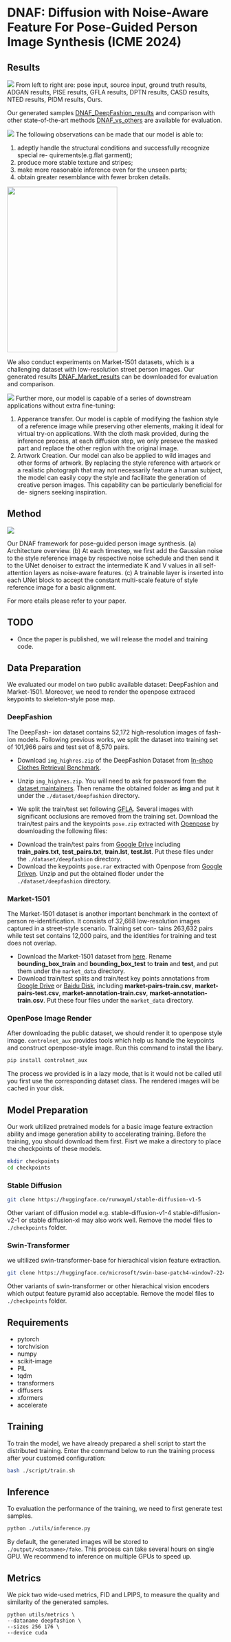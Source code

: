 # DNAF: Diffusion with Noise-Aware Feature For Pose-Guided Person Image Synthesis (ICME 2024)

## Results
<img src="assets/main_res.png">
From left to right are: pose input, source input, ground truth results, ADGAN results, PISE results, GFLA results, DPTN results, CASD results, NTED results, PIDM results, Ours. 

Our generated samples [DNAF_DeepFashion_results](https://drive.google.com/file/d/1YlvrrQUoZ_vW5ggGdKb7fK85gBMHOh9X/view?usp=share_link) and comparison with other state-of-the-art methods [DNAF_vs_others](https://drive.google.com/file/d/1pRuYxbCDvx2w7gNfggO1Zpo_m78v3UbT/view?usp=share_link) are available for evaluation.

<img src="assets/compare.jpg">
The following observations can be made that our model is able to: 

1) adeptly handle the structural conditions and successfully recognize special re- quirements(e.g.flat garment);
2) produce more stable texture and stripes;
3) make more reasonable inference even for the unseen parts;
4) obtain greater resemblance with fewer broken details. 

<img src="assets/Market.jpg"  width=256 height=384>

We also conduct experiments on Market-1501 datasets, which is a challenging dataset with low-resolution street person images. Our generated results [DNAF_Market_results](https://drive.google.com/file/d/1C51fN5Yh4rVl8MgPDS0G_iND2_BK7uC5/view?usp=share_link) can be downloaded for evaluation and comparison.

<img src="assets/otherApplication.jpg">
Further more, our model is capable of a series of downstream applications without extra fine-tuning:

1) Apperance transfer. Our model is capble of modifying the fashion style of a reference image while preserving other elements, making it ideal for virtual try-on applications. With the cloth mask provided, during the inference process, at each diffusion step, we only preseve the masked part and replace the other region with the original image. 
2) Artwork Creation. Our model can also be applied to wild images and other forms of artwork. By replacing the style reference with artwork or a realistic photograph that may not necessarily feature a human subject, the model can easily copy the style and facilitate the generation of creative person images. This capability can be particularly beneficial for de- signers seeking inspiration.

## Method
<img src="assets/overview.jpg">

Our DNAF framework for pose-guided person image synthesis. (a) Architecture overview. (b) At each timestep, we first add the Gaussian noise to the style reference image by respective noise schedule and then send it to the UNet denoiser to extract the intermediate K and V values in all self-attention layers as noise-aware features. (c) A trainable layer is inserted into each UNet block to accept the constant multi-scale feature of style reference image for a basic alignment.

For more etails please refer to your paper.

## TODO
* Once the paper is published, we will release the model and training code.

## Data Preparation
We evaluated our model on two public available dataset: DeepFashion and Market-1501. Moreover, we need to render the openpose extraced keypoints to skeleton-style pose map.

### DeepFashion

The DeepFash- ion dataset contains 52,172 high-resolution images of fash- ion models. Following previous works, we split the dataset into training set of 101,966 pairs and test set of 8,570 pairs. 
- Download `img_highres.zip` of the DeepFashion Dataset from [In-shop Clothes Retrieval Benchmark](https://drive.google.com/drive/folders/0B7EVK8r0v71pYkd5TzBiclMzR00). 

- Unzip `img_highres.zip`. You will need to ask for password from the [dataset maintainers](http://mmlab.ie.cuhk.edu.hk/projects/DeepFashion/InShopRetrieval.html). Then rename the obtained folder as **img** and put it under the `./dataset/deepfashion` directory. 

- We split the train/test set following [GFLA](https://github.com/RenYurui/Global-Flow-Local-Attention). Several images with significant occlusions are removed from the training set. Download the train/test pairs and the keypoints `pose.zip` extracted with [Openpose](https://github.com/CMU-Perceptual-Computing-Lab/openpose) by downloading the following files:

<!--   ```bash
  cd scripts
  ./download_dataset.sh
  ```

  Or you can download these files manually： -->

  - Download the train/test pairs from [Google Drive](https://drive.google.com/drive/folders/1PhnaFNg9zxMZM-ccJAzLIt2iqWFRzXSw?usp=sharing) including **train_pairs.txt**, **test_pairs.txt**, **train.lst**, **test.lst**. Put these files under the  `./dataset/deepfashion` directory. 
  - Download the keypoints `pose.rar` extracted with Openpose from [Google Driven](https://drive.google.com/file/d/1waNzq-deGBKATXMU9JzMDWdGsF4YkcW_/view?usp=sharing). Unzip and put the obtained floder under the  `./dataset/deepfashion` directory.


### Market-1501
The Market-1501 dataset is another important benchmark in the context of person re-identification. It consists of 32,668 low-resolution images captured in a street-style scenario. Training set con- tains 263,632 pairs while test set contains 12,000 pairs, and the identities for training and test does not overlap.

- Download the Market-1501 dataset from [here](http://www.liangzheng.com.cn/Project/project_reid.html). Rename **bounding_box_train** and **bounding_box_test** to **train** and **test**, and put them under the ```market_data``` directory.
- Download train/test splits and train/test key points annotations from [Google Drive](https://drive.google.com/open?id=1YMsYXc41dR3k8YroXeWGh9zweNUQmZBw) or [Baidu Disk](https://pan.baidu.com/s/1fcMwXTUk9XKPLpaJSodTrg), including **market-pairs-train.csv**, **market-pairs-test.csv**, **market-annotation-train.csv**, **market-annotation-train.csv**. Put these four files under the ```market_data``` directory.

### OpenPose Image Render
After downloading the public dataset, we should render it to openpose style image. `controlnet_aux` provides tools which help us handle the keypoints and construct openpose-style image. Run this command to install the libary.
```bash
pip install controlnet_aux
```
The process we provided is in a lazy mode, that is it would not be called util you first use the corresponding dataset class. The rendered images will be cached in your disk.

## Model Preparation
Our work ultilized pretrained models for a basic image feature extraction ability and image generation ability to accelerating training. Before the training, you should download them first.
Fisrt we make a directory to place the checkpoints of these models.
```bash
mkdir checkpoints
cd checkpoints
```

### Stable Diffusion
```bash
git clone https://huggingface.co/runwayml/stable-diffusion-v1-5
```
Other variant of diffusion model e.g. stable-diffusion-v1-4 stable-diffusion-v2-1 or stable diffusion-xl may also work well. Remove the model files to `./checkpoints` folder.
### Swin-Transformer
we ultilized swin-transformer-base for hierachical vision feature extraction.
```bash
git clone https://huggingface.co/microsoft/swin-base-patch4-window7-224
```
Other variants of swin-transformer or other hierachical vision encoders which output feature pyramid also acceptable. Remove the model files to `./checkpoints` folder.

## Requirements
* pytorch
* torchvision
* numpy
* scikit-image
* PIL
* tqdm
* transformers
* diffusers
* xformers
* accelerate

## Training
To train the model, we have already prepared a shell script to start the distributed training. Enter the command below to run the training process after your customed configuration:
```bash
bash ./script/train.sh
```

## Inference
To evaluation the performance of the training, we need to first generate test samples.
```bash
python ./utils/inference.py
```

By default, the generated images will be stored to `./output/<dataname>/fake`. This process can take several hours on single GPU. We recommend to inference on multiple GPUs to speed up.

## Metrics
We pick two wide-used metrics, FID and LPIPS, to measure the quality and similarity of the generated samples.
```
python utils/metrics \
--dataname deepfashion \
--sizes 256 176 \
--device cuda 
```


